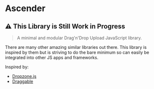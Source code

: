 # Ascender

## ⚠️ This Library is Still Work in Progress

> A minimal and modular Drag'n'Drop Upload JavaScript library. 

There are many other amazing similar libraries out there. This library is inspired by them but is striving to do the bare minimum so can easily be integrated into other JS apps and frameworks.

Inspired by:
- [Dropzone.js](https://www.dropzonejs.com)
- [Draggable](https://github.com/shopify/draggable)

